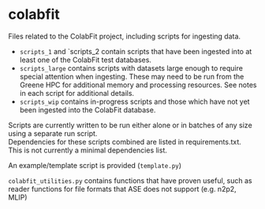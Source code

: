 # colabfit
Files related to the ColabFit project, including scripts for ingesting data.

* `scripts_1` and `scripts_2 contain scripts that have been ingested into at least one of the ColabFit test databases.  
* `scripts_large` contains scripts with datasets large enough to require special attention when ingesting. These may need to be run from the Greene HPC for additional memory and processing resources. See notes in each script for additional details.
* `scripts_wip` contains in-progress scripts and those which have not yet been ingested into the ColabFit database.  


Scripts are currently written to be run either alone or in batches of any size using a separate run script.  
Dependencies for these scripts combined are listed in requirements.txt. This is not currently a minimal dependencies list.  

An example/template script is provided (`template.py`)  

`colabfit_utilities.py` contains functions that have proven useful, such as reader functions for file formats that ASE does not support (e.g. n2p2, MLIP)
